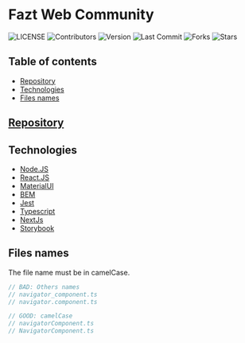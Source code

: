 # Fazt Web Community

![LICENSE](https://img.shields.io/github/license/faztcommunity/fazt-web-community)
![Contributors](https://img.shields.io/github/contributors/faztcommunity/fazt-web-community)
![Version](https://img.shields.io/github/package-json/v/faztcommunity/fazt-web-community/dev)
![Last Commit](https://img.shields.io/github/last-commit/faztcommunity/fazt-web-community/dev)
![Forks](https://img.shields.io/github/forks/faztcommunity/fazt-web-community?style=social)
![Stars](https://img.shields.io/github/stars/faztcommunity/fazt-web-community?style=social)

## Table of contents

- [Repository](#Repository)
- [Technologies](#Technologies)
- [Files names](#Files-names)

## [Repository](https://github.com/faztcommunity/fazt-oficial-web)

## Technologies

- [Node.JS](https://nodejs.org/)
- [React.JS](http://reactjs.org/)
- [MaterialUI](https://material-ui.com/)
- [BEM](http://getbem.com/)
- [Jest](https://jestjs.io/)
- [Typescript](https://www.typescriptlang.org/)
- [NextJs](https://nextjs.org/)
- [Storybook](https://storybook.js.org/)


## Files names

The file name must be in camelCase.

```ts
// BAD: Others names
// navigator_component.ts
// navigator.component.ts

// GOOD: camelCase
// navigatorComponent.ts
// NavigatorComponent.ts
```
